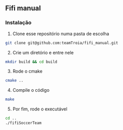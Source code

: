 ## Fifi manual

### Instalação

1. Clone esse repositório numa pasta de escolha
   
```bash
git clone git@github.com:teamTroia/fifi_manual.git
```

2. Crie um diretório e entre nele

```bash
mkdir build && cd build
```

3. Rode o cmake

```bash
cmake ..
```

4. Compile o código

```bash
make
```
5. Por fim, rode o executável

```bash
cd ..
./fifiSoccerTeam
```
